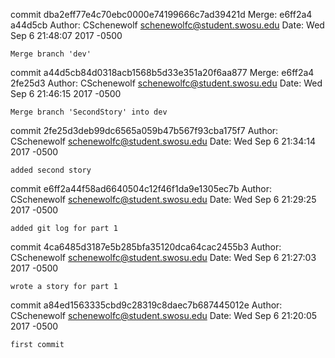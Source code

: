 commit dba2eff77e4c70ebc0000e74199666c7ad39421d
Merge: e6ff2a4 a44d5cb
Author: CSchenewolf <schenewolfc@student.swosu.edu>
Date:   Wed Sep 6 21:48:07 2017 -0500

    Merge branch 'dev'

commit a44d5cb84d0318acb1568b5d33e351a20f6aa877
Merge: e6ff2a4 2fe25d3
Author: CSchenewolf <schenewolfc@student.swosu.edu>
Date:   Wed Sep 6 21:46:15 2017 -0500

    Merge branch 'SecondStory' into dev

commit 2fe25d3deb99dc6565a059b47b567f93cba175f7
Author: CSchenewolf <schenewolfc@student.swosu.edu>
Date:   Wed Sep 6 21:34:14 2017 -0500

    added second story

commit e6ff2a44f58ad6640504c12f46f1da9e1305ec7b
Author: CSchenewolf <schenewolfc@student.swosu.edu>
Date:   Wed Sep 6 21:29:25 2017 -0500

    added git log for part 1

commit 4ca6485d3187e5b285bfa35120dca64cac2455b3
Author: CSchenewolf <schenewolfc@student.swosu.edu>
Date:   Wed Sep 6 21:27:03 2017 -0500

    wrote a story for part 1

commit a84ed1563335cbd9c28319c8daec7b687445012e
Author: CSchenewolf <schenewolfc@student.swosu.edu>
Date:   Wed Sep 6 21:20:05 2017 -0500

    first commit
